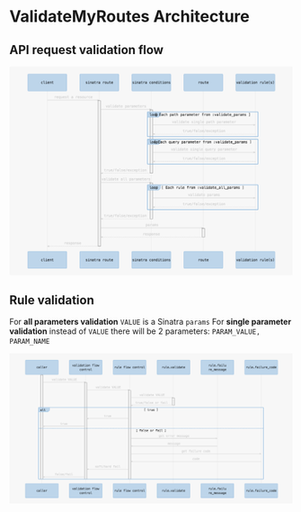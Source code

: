 # ValidateMyRoutes Architecture

## API request validation flow

![Request validation flow diagram](./images/request_validation_flow.png)

## Rule validation

For **all parameters validation** `VALUE` is a Sinatra `params`
For **single parameter validation** instead of `VALUE` there will be 2 parameters:
  `PARAM_VALUE, PARAM_NAME`

![Request validation flow diagram](./images/rule_validation.png)
